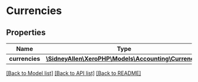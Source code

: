 # Currencies

## Properties
Name | Type | Description | Notes
------------ | ------------- | ------------- | -------------
**currencies** | [**\SidneyAllen\XeroPHP\Models\Accounting\Currency[]**](Currency.md) |  | [optional] 

[[Back to Model list]](../README.md#documentation-for-models) [[Back to API list]](../README.md#documentation-for-api-endpoints) [[Back to README]](../README.md)


